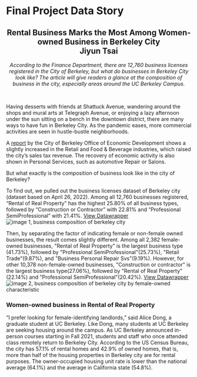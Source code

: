 # Final Project Data Story

<h2 align="center">Rental Business Marks the Most Among Women-owned Business in Berkeley City<br/>
  Jiyun Tsai</h2>

<p align="center"><i>According to the Finance Department, there are 12,760 business licenses registered in the City of Berkeley, but what do businesses in Berkeley City look like? The article will give readers a glance at the composition of business in the city, especially areas around the UC Berkeley Campus.</i></p><br/>

Having desserts with friends at Shattuck Avenue, wandering around the shops and mural arts at Telegraph Avenue, or enjoying a lazy afternoon under the sun sitting on a bench in the downtown district, there are many ways to have fun in Berkeley City. As the pandemic eases, more commercial activities are seen in hustle-bustle neighborhoods. <br/>

A [report](https://berkeleyca.gov/doing-business/economic-development/economic-dashboards-and-reports) by the City of Berkeley Office of Economic Development shows a slightly increased in the Retail and Food & Beverage industries, which raised the city’s sales tax revenue. The recovery of economic activity is also shown in Personal Services, such as automotive Repair or Salons. <br/>

But what exactly is the composition of business look like in the city of Berkeley? <br/>

To find out, we pulled out the business licenses dataset of Berkeley city (dataset based on April 26, 2022). Among all 12,760 businesses registered, “Rental of Real Property” has the highest 25.80% of all business types, followed by “Construction or Contractor” with 22.81% and “Professional SemiProfessional” with 21.41%. [View Datawrapper](https://www.datawrapper.de/_/IeGis/) <br/>
![image 1, business composition of berkeley city](https://github.com/jiyuntsai/JOURN_296-Data-Journalism/blob/main/fps-business-composition.png) <br/>

Then, by separating the factor of indicating female or non-female owned businesses, the result comes slightly different. Among all 2,382 female-owned businesses, "Rental of Real Property" is the largest business type (41.73%), followed by "Professional SemiProfessional"(25.73%), "Retail Trade"(9.87%), and "Business Personal Repair Svs"(9.19%). However, for other 10,378 non-female-owned businesses, "Construction or contractor" is the largest business type(27.06%), followed by "Rental of Real Property"(22.14%) and "Professional SemiProfessional"(20.42%). [View Datawrapper](https://www.datawrapper.de/_/I5K9x/) <br/>
![image 2, business composition of berkeley city by female-owned characteristic](https://github.com/jiyuntsai/JOURN_296-Data-Journalism/blob/main/fps-business-composition-female-owned.png) <br/>

### Women-owned business in Rental of Real Property

“I prefer looking for female-identifying landlords,” said Alice Dong, a graduate student at UC Berkeley. Like Dong, many students at UC Berkeley are seeking housing around the campus. As  UC Berkeley announced in-person courses starting in Fall 2021, students and staff who once attended class remotely return to Berkeley City. According to the US Census Bureau, the city has 57.1% of rental homes and 42.9% of owned homes, that is, more than half of the housing properties in Berkeley city are for rental purposes. The owner-occupied housing unit rate is lower than the national average (64.1%) and the average in California state (54.8%). <br/>
